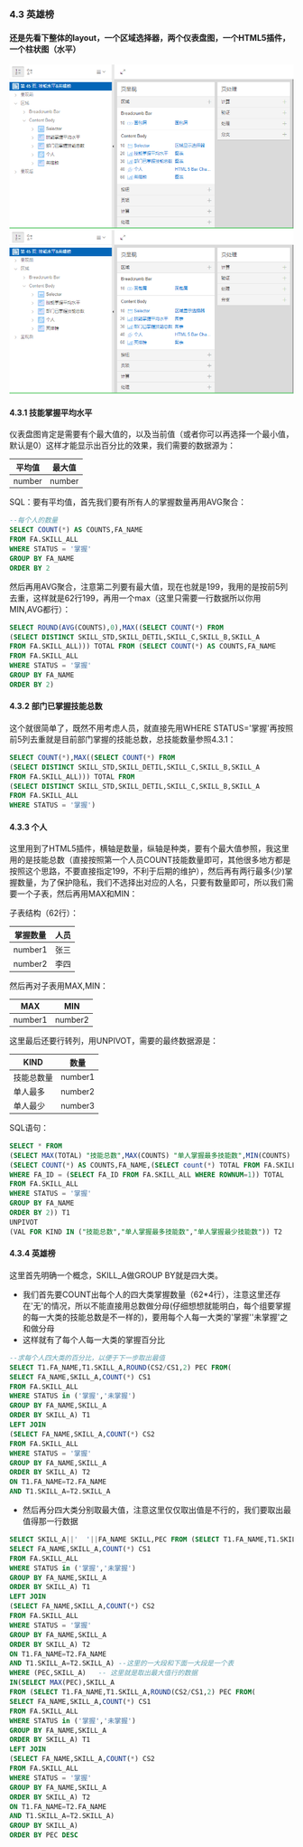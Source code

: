 ### 4.3 英雄榜
#### 还是先看下整体的layout，一个区域选择器，两个仪表盘图，一个HTML5插件，一个柱状图（水平）
![](https://github.com/397179459/APEX_FA/blob/master/img/4.detil_img/431.PNG)
![](https://github.com/397179459/APEX_FA/blob/master/img/4.detil_img/431.PNG)
#### 4.3.1 技能掌握平均水平
仪表盘图肯定是需要有个最大值的，以及当前值（或者你可以再选择一个最小值，默认是0）这样才能显示出百分比的效果，我们需要的数据源为：

平均值|最大值
--|--
number|number

SQL：要有平均值，首先我们要有所有人的掌握数量再用AVG聚合：

```sql
--每个人的数量
SELECT COUNT(*) AS COUNTS,FA_NAME
FROM FA.SKILL_ALL
WHERE STATUS = '掌握'
GROUP BY FA_NAME
ORDER BY 2
```
然后再用AVG聚合，注意第二列要有最大值，现在也就是199，我用的是按前5列去重，这样就是62行199，再用一个max（这里只需要一行数据所以你用MIN,AVG都行）：
```sql
SELECT ROUND(AVG(COUNTS),0),MAX((SELECT COUNT(*) FROM 
(SELECT DISTINCT SKILL_STD,SKILL_DETIL,SKILL_C,SKILL_B,SKILL_A
FROM FA.SKILL_ALL))) TOTAL FROM (SELECT COUNT(*) AS COUNTS,FA_NAME
FROM FA.SKILL_ALL
WHERE STATUS = '掌握'
GROUP BY FA_NAME
ORDER BY 2)
```
#### 4.3.2 部门已掌握技能总数
这个就很简单了，既然不用考虑人员，就直接先用WHERE STATUS='掌握'再按照前5列去重就是目前部门掌握的技能总数，总技能数量参照4.3.1：
```sql
SELECT COUNT(*),MAX((SELECT COUNT(*) FROM 
(SELECT DISTINCT SKILL_STD,SKILL_DETIL,SKILL_C,SKILL_B,SKILL_A
FROM FA.SKILL_ALL))) TOTAL FROM 
(SELECT DISTINCT SKILL_STD,SKILL_DETIL,SKILL_C,SKILL_B,SKILL_A
FROM FA.SKILL_ALL
WHERE STATUS = '掌握')
```
#### 4.3.3 个人
这里用到了HTML5插件，横轴是数量，纵轴是种类，要有个最大值参照，我这里用的是技能总数（直接按照第一个人员COUNT技能数量即可，其他很多地方都是按照这个思路，不要直接指定199，不利于后期的维护），然后再有两行最多(少)掌握数量，为了保护隐私，我们不选择出对应的人名，只要有数量即可，所以我们需要一个子表，然后再用MAX和MIN：

子表结构（62行）：

掌握数量|人员
--|--
number1|张三
number2|李四

然后再对子表用MAX,MIN：

MAX|MIN
--|--
number1|number2

这里最后还要行转列，用UNPIVOT，需要的最终数据源是：

KIND|数量
--|--
技能总数量|number1
单人最多|number2
单人最少|number3

SQL语句：
```sql
SELECT * FROM
(SELECT MAX(TOTAL) "技能总数",MAX(COUNTS) "单人掌握最多技能数",MIN(COUNTS) "单人掌握最少技能数" FROM 
(SELECT COUNT(*) AS COUNTS,FA_NAME,(SELECT count(*) TOTAL FROM FA.SKILL_ALL 
WHERE FA_ID = (SELECT FA_ID FROM FA.SKILL_ALL WHERE ROWNUM=1)) TOTAL
FROM FA.SKILL_ALL
WHERE STATUS = '掌握'
GROUP BY FA_NAME
ORDER BY 2)) T1
UNPIVOT 
(VAL FOR KIND IN ("技能总数","单人掌握最多技能数","单人掌握最少技能数")) T2
```
#### 4.3.4 英雄榜
这里首先明确一个概念，SKILL_A做GROUP BY就是四大类。
* 我们首先要COUNT出每个人的四大类掌握数量（62*4行），注意这里还存在'无'的情况，所以不能直接用总数做分母(仔细想想就能明白，每个组要掌握的每一大类的技能总数是不一样的)，要用每个人每一大类的'掌握''未掌握'之和做分母
* 这样就有了每个人每一大类的掌握百分比
```sql
--求每个人四大类的百分比，以便于下一步取出最值
SELECT T1.FA_NAME,T1.SKILL_A,ROUND(CS2/CS1,2) PEC FROM(
SELECT FA_NAME,SKILL_A,COUNT(*) CS1
FROM FA.SKILL_ALL
WHERE STATUS in ('掌握','未掌握')
GROUP BY FA_NAME,SKILL_A
ORDER BY SKILL_A) T1
LEFT JOIN
(SELECT FA_NAME,SKILL_A,COUNT(*) CS2
FROM FA.SKILL_ALL
WHERE STATUS = '掌握'
GROUP BY FA_NAME,SKILL_A
ORDER BY SKILL_A) T2
ON T1.FA_NAME=T2.FA_NAME
AND T1.SKILL_A=T2.SKILL_A
```

* 然后再分四大类分别取最大值，注意这里仅仅取出值是不行的，我们要取出最值得那一行数据
```sql
SELECT SKILL_A||'  '||FA_NAME SKILL,PEC FROM (SELECT T1.FA_NAME,T1.SKILL_A,ROUND(CS2/CS1,2) PEC FROM(
SELECT FA_NAME,SKILL_A,COUNT(*) CS1
FROM FA.SKILL_ALL
WHERE STATUS in ('掌握','未掌握')
GROUP BY FA_NAME,SKILL_A
ORDER BY SKILL_A) T1
LEFT JOIN
(SELECT FA_NAME,SKILL_A,COUNT(*) CS2
FROM FA.SKILL_ALL
WHERE STATUS = '掌握'
GROUP BY FA_NAME,SKILL_A
ORDER BY SKILL_A) T2
ON T1.FA_NAME=T2.FA_NAME
AND T1.SKILL_A=T2.SKILL_A) --这里的一大段和下面一大段是一个表
WHERE (PEC,SKILL_A)   -- 这里就是取出最大值行的数据
IN(SELECT MAX(PEC),SKILL_A
FROM (SELECT T1.FA_NAME,T1.SKILL_A,ROUND(CS2/CS1,2) PEC FROM(
SELECT FA_NAME,SKILL_A,COUNT(*) CS1
FROM FA.SKILL_ALL
WHERE STATUS in ('掌握','未掌握')
GROUP BY FA_NAME,SKILL_A
ORDER BY SKILL_A) T1
LEFT JOIN
(SELECT FA_NAME,SKILL_A,COUNT(*) CS2
FROM FA.SKILL_ALL
WHERE STATUS = '掌握'
GROUP BY FA_NAME,SKILL_A
ORDER BY SKILL_A) T2
ON T1.FA_NAME=T2.FA_NAME
AND T1.SKILL_A=T2.SKILL_A) 
GROUP BY SKILL_A)
ORDER BY PEC DESC
```
